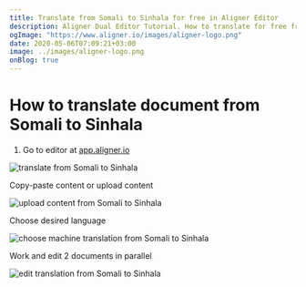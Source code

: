 ```yaml
---
title: Translate from Somali to Sinhala for free in Aligner Editor
description: Aligner Dual Editor Tutorial. How to translate for free from Somali to Sinhala. Aligner is multilingual document management platform. 
ogImage: "https://www.aligner.io/images/aligner-logo.png"
date: 2020-05-06T07:09:21+03:00
image: ../images/aligner-logo.png
onBlog: true
---
```


# How to translate document from Somali to Sinhala

1. Go to editor at [app.aligner.io](https://app.aligner.io "Aligner App web page")

![translate from Somali to Sinhala](../aligner-blank-editor.png "translate from Somali to Sinhala")

Copy-paste content or upload content

![upload content from Somali to Sinhala](../aligner-uploaded-document.png "upload content from Somali to Sinhala")

Choose desired language

![choose machine translation from Somali to Sinhala](../aligner-language-dropdown.png "choose machine translation from Somali to Sinhala")

Work and edit 2 documents in parallel

![edit translation from Somali to Sinhala](../aligner-double-sitded-editor.png "edit translation from Somali to Sinhala")

